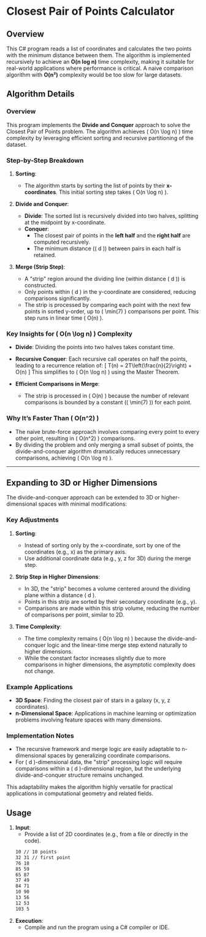 # Closest Pair of Points Calculator

## Overview
This C# program reads a list of coordinates and calculates the two points with the minimum distance between them. The algorithm is implemented recursively to achieve an **O(n log n)** time complexity, making it suitable for real-world applications where performance is critical. A naive comparison algorithm with **O(n²)** complexity would be too slow for large datasets.

## Algorithm Details

### Overview
This program implements the **Divide and Conquer** approach to solve the Closest Pair of Points problem. The algorithm achieves \( O(n \log n) \) time complexity by leveraging efficient sorting and recursive partitioning of the dataset.

### Step-by-Step Breakdown
1. **Sorting**:
   - The algorithm starts by sorting the list of points by their **x-coordinates**. This initial sorting step takes \( O(n \log n) \).

2. **Divide and Conquer**:
   - **Divide**: The sorted list is recursively divided into two halves, splitting at the midpoint by x-coordinate.
   - **Conquer**:
     - The closest pair of points in the **left half** and the **right half** are computed recursively.
     - The minimum distance (\( d \)) between pairs in each half is retained.

3. **Merge (Strip Step)**:
   - A "strip" region around the dividing line (within distance \( d \)) is constructed.
   - Only points within \( d \) in the y-coordinate are considered, reducing comparisons significantly.
   - The strip is processed by comparing each point with the next few points in sorted y-order, up to \( \min(7) \) comparisons per point. This step runs in linear time \( O(n) \).

### Key Insights for \( O(n \log n) \) Complexity
- **Divide**: Dividing the points into two halves takes constant time.
- **Recursive Conquer**: Each recursive call operates on half the points, leading to a recurrence relation of:
  \[
  T(n) = 2T\left(\frac{n}{2}\right) + O(n)
  \]
  This simplifies to \( O(n \log n) \) using the Master Theorem.

- **Efficient Comparisons in Merge**:
  - The strip is processed in \( O(n) \) because the number of relevant comparisons is bounded by a constant (\( \min(7) \)) for each point.

### Why It’s Faster Than \( O(n^2) \)
- The naive brute-force approach involves comparing every point to every other point, resulting in \( O(n^2) \) comparisons.
- By dividing the problem and only merging a small subset of points, the divide-and-conquer algorithm dramatically reduces unnecessary comparisons, achieving \( O(n \log n) \).

---

## Expanding to 3D or Higher Dimensions

The divide-and-conquer approach can be extended to 3D or higher-dimensional spaces with minimal modifications:

### Key Adjustments
1. **Sorting**:
   - Instead of sorting only by the x-coordinate, sort by one of the coordinates (e.g., x) as the primary axis.
   - Use additional coordinate data (e.g., y, z for 3D) during the merge step.

2. **Strip Step in Higher Dimensions**:
   - In 3D, the "strip" becomes a volume centered around the dividing plane within a distance \( d \).
   - Points in this strip are sorted by their secondary coordinate (e.g., y).
   - Comparisons are made within this strip volume, reducing the number of comparisons per point, similar to 2D.

3. **Time Complexity**:
   - The time complexity remains \( O(n \log n) \) because the divide-and-conquer logic and the linear-time merge step extend naturally to higher dimensions.
   - While the constant factor increases slightly due to more comparisons in higher dimensions, the asymptotic complexity does not change.

### Example Applications
- **3D Space**: Finding the closest pair of stars in a galaxy (x, y, z coordinates).
- **n-Dimensional Space**: Applications in machine learning or optimization problems involving feature spaces with many dimensions.

### Implementation Notes
- The recursive framework and merge logic are easily adaptable to n-dimensional spaces by generalizing coordinate comparisons.
- For \( d \)-dimensional data, the "strip" processing logic will require comparisons within a \( d \)-dimensional region, but the underlying divide-and-conquer structure remains unchanged.

This adaptability makes the algorithm highly versatile for practical applications in computational geometry and related fields.


## Usage
1. **Input**:  
   - Provide a list of 2D coordinates (e.g., from a file or directly in the code).
   ```bash
   10 // 10 points
   32 31 // first point
   76 18
   85 59
   65 87
   37 49
   84 71
   10 90
   13 56
   12 53
   103 5

2. **Execution**:  
   - Compile and run the program using a C# compiler or IDE.


